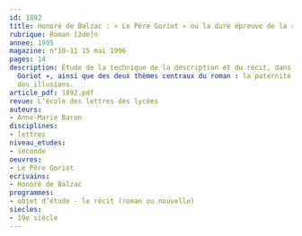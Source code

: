 ```yaml
---
id: 1892
title: Honoré de Balzac : « Le Père Goriot » ou la dure épreuve de la réalité 
rubrique: Roman [2de]n
annee: 1995
magazine: n°10-11 15 mai 1996
pages: 14
description: Étude de la technique de la description et du récit, dans « Le Père
  Goriot », ainsi que des deux thèmes centraux du roman : la paternité et la perte
  des illusions.
article_pdf: 1892.pdf
revue: L’école des lettres des lycées
auteurs:
- Anne-Marie Baron
disciplines:
- lettres
niveau_etudes:
- seconde
oeuvres:
- Le Père Goriot
ecrivains:
- Honoré de Balzac
programmes:
- objet d’étude - le récit (roman ou nouvelle)
siecles:
- 19e siècle
---
```


